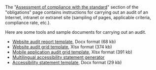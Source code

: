 The "[Assessment of compliance with the standard](../obligations.html#Assessment-of-compliance-with-the-reference-standard)" section of the "obligations" page contains instructions for carrying out an audit of an Internet, intranet or extranet site (sampling of pages, applicable criteria, compliance rate, etc.). 

Here are some tools and sample documents for carrying out an audit.
* [Website audit report template](../raweb1/files/raweb1-lu-modele-rapport-audit.docx), Docx format (68 kb)
* [Website audit grid template](../raweb1/files/raweb1-lu-modele-grille-audit.xlsx), Xlsx format (374 kb)
* [Mobile application audit grid template](../files/modele-grille-audit-appli-mobiles.xlsx), Xlsx format (391 kb)
* [Multilingual accessibility statement generator](./decla.html)
* [Accessibility statement template](../files/template-decla-en.docx), Docx format (29 kb) 

